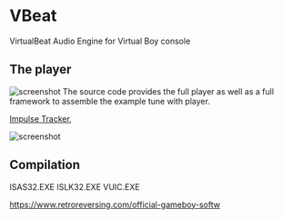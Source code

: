 # VBeat
VirtualBeat Audio Engine for Virtual Boy console
## The player
![screenshot](http://martinwendt.de/2021/vbeat/example-screenpng)
The source code provides the full player as well as a full framework to assemble
the example tune with player.

[Impulse
Tracker](https://github.com/schismtracker/schismtracker/wiki/Impulse-Tracker),

![screenshot](http://schismtracker.org/screenie.png)

## Compilation

ISAS32.EXE 
ISLK32.EXE
VUIC.EXE


https://www.retroreversing.com/official-gameboy-softw
